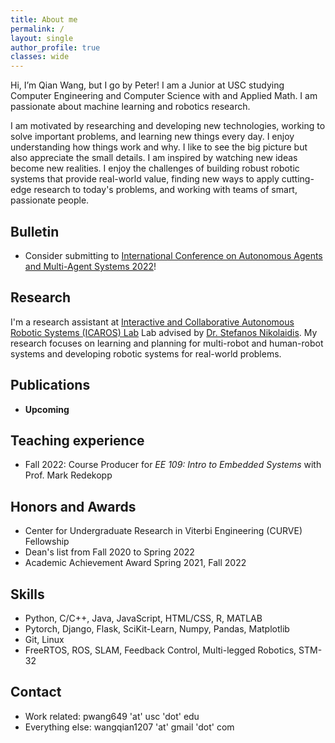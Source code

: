 ```yaml
---
title: About me
permalink: /
layout: single
author_profile: true
classes: wide
---
```


Hi, I’m Qian Wang, but I go by Peter! I am a Junior at USC studying Computer Engineering and Computer Science with and Applied Math. I am passionate about machine learning and robotics research. 

I am motivated by researching and developing new technologies, working to solve important problems, and learning new things every day. I enjoy understanding how things work and why. I like to see the big picture but also appreciate the small details. I am inspired by watching new ideas become new realities. I enjoy the challenges of building robust robotic systems that provide real-world value, finding new ways to apply cutting-edge research to today's problems, and working with teams of smart, passionate people.

## Bulletin

- Consider submitting to [International Conference on Autonomous Agents and Multi-Agent Systems 2022](https://aamas2022-conference.auckland.ac.nz/)!

## Research

I'm a research assistant at [Interactive and Collaborative Autonomous Robotic Systems (ICAROS) Lab](http://icaros.usc.edu/) Lab advised by [Dr. Stefanos Nikolaidis](https://stefanosnikolaidis.net/). My research focuses on learning and planning for multi-robot and human-robot systems and developing robotic systems for real-world problems. 

## Publications

- **Upcoming**

## Teaching experience

- Fall 2022: Course Producer for _EE 109: Intro to Embedded Systems_ with Prof. Mark Redekopp

## Honors and Awards

- Center for Undergraduate Research in Viterbi Engineering (CURVE) Fellowship
- Dean's list from Fall 2020 to Spring 2022
- Academic Achievement Award Spring 2021, Fall 2022

## Skills

- Python, C/C++, Java, JavaScript, HTML/CSS, R, MATLAB
- Pytorch, Django, Flask, SciKit-Learn, Numpy, Pandas, Matplotlib
- Git, Linux
- FreeRTOS, ROS, SLAM, Feedback Control, Multi-legged Robotics, STM-32

## Contact

- Work related: pwang649 'at' usc 'dot' edu
- Everything else: wangqian1207 'at' gmail 'dot' com